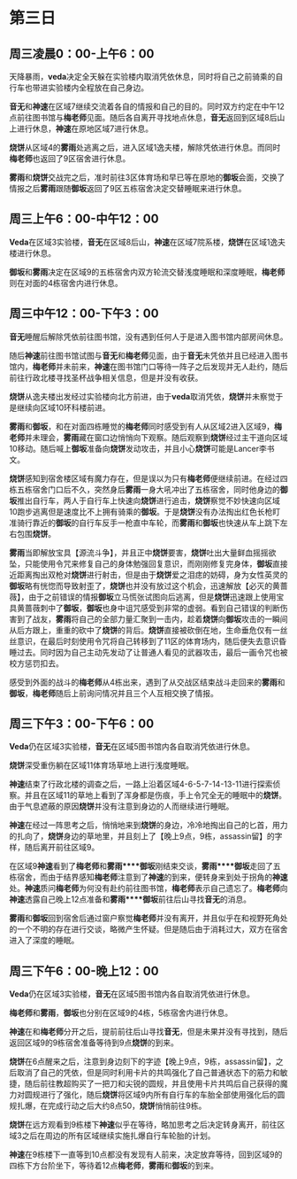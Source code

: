 # 第三日
## 周三凌晨0：00-上午6：00
天降暴雨，**veda**决定全天躲在实验楼内取消凭依休息，同时将自己之前骑乘的自行车也带进实验楼内全程放在自己身边。

**音无**和**神速**在区域7继续交流着各自的情报和自己的目的。同时双方约定在中午12点前往图书馆与**梅老师**见面。随后各自离开寻找地点休息，**音无**返回到区域8后山上进行休息，**神速**在原地区域7进行休息。

**烧饼**从区域4的**雾雨**处逃离之后，进入区域1逸夫楼，解除凭依进行休息。而同时**梅老师**也返回了9区宿舍进行休息。

**雾雨**和**烧饼**交战完之后，准时前往3区体育场和早已等在原地的**御坂**会面，交换了情报之后**雾雨**跟随**御坂**返回了9区五栋宿舍决定交替睡眠来进行休息。

## 周三上午6：00-中午12：00
**Veda**在区域3实验楼，**音无**在区域8后山，**神速**在区域7院系楼，**烧饼**在区域1逸夫楼进行休息。

**御坂**和**雾雨**决定在区域9的五栋宿舍内双方轮流交替浅度睡眠和深度睡眠，**梅老师**则在对面的4栋宿舍内进行休息。

## 周三中午12：00-下午3：00
**音无**睡醒后解除凭依前往图书馆，没有遇到任何人于是进入图书馆内部房间休息。

随后**神速**前往图书馆试图与**音无**和**梅老师**见面，由于**音无**未凭依并且已经进入图书馆内，**梅老师**并未前来，**神速**在图书馆门口等待一阵子之后发现并无人赴约，随后前往行政北楼寻找圣杯战争相关信息，但是并没有收获。

**烧饼**从逸夫楼出发经过实验楼向北方前进，由于**veda**取消凭依，**烧饼**并未察觉于是继续向区域10环科楼前进。

**雾雨**和**御坂**，和在对面四栋睡觉的**梅老师**同时感受到有人从区域2进入区域9，**梅老师**并未理会，**雾雨**藏在窗口边悄悄向下观察。随后观察到**烧饼**经过主干道向区域10移动。随后喊上**御坂**准备向**烧饼**发动攻击，并且小心**烧饼**可能是Lancer李书文。

**烧饼**感知到宿舍楼区域有魔力存在，但是误以为只有**梅老师**便继续前进。在经过四栋五栋宿舍门口后不久，突然身后**雾雨**一身大吼冲出了五栋宿舍，同时他身边的**御坂**推出自行车，两人于自行车上快速向**烧饼**进行追击，**烧饼**察觉不妙快速向区域10跑步逃离但是速度比不上拥有骑乘的**御坂**。于是**烧饼**没有办法掏出红色长枪盯准骑行靠近的**御坂**的自行车反手一枪直中车轮，而**雾雨**和**御坂**也快速从车上跳下左右包围**烧饼**。

**雾雨**当即解放宝具【源流斗争】，并且正中**烧饼**要害，**烧饼**吐出大量鲜血摇摇欲坠，只能使用令咒来修复自己的身体勉强回复意识，而刚刚修复完身体，**御坂**直接近距离掏出双枪对**烧饼**进行射击，但是由于**烧饼**爱之泪痣的妨碍，身为女性英灵的**御坂**略有恍惚而导致射歪了，**烧饼**也并没有放过这个机会，迅速解放【必灭的黄蔷薇】，由于之前错误的情报**御坂**立马慌张试图向后逃离，但是**烧饼**迅速跟上使用宝具黄蔷薇刺中了**御坂**，**御坂**也身中诅咒感受到非常的虚弱。看到自己错误的判断伤害到了战友，**雾雨**将自己的全部力量汇聚到一击内，趁着**烧饼**向**御坂**攻击的一瞬间从后方跟上，重重的砍中了**烧饼**的背后。**烧饼**直接被砍倒在地，生命垂危仅有一丝丝意识，在最后时刻使用令咒将自己转移到了11区的体育场内，随后便失去意识昏睡过去。同时因为自己主动先发动了让普通人看见的武器攻击，最后一画令咒也被校方惩罚扣去。

感受到外面的战斗的**梅老师**从4栋出来，遇到了从交战区结束战斗走回来的**雾雨**和**御坂**，**梅老师**随后上前询问情况并且三个人互相交换了情报。

## 周三下午3：00-下午6：00
**Veda**仍在区域3实验楼，**音无**在区域5图书馆内各自取消凭依进行休息。

**烧饼**深受重伤躺在区域11体育场草地上进行浅度睡眠。

**神速**结束了行政北楼的调查之后，一路上沿着区域4-6-5-7-14-13-11进行探索侦察。并且在区域11的草地上看到了浑身都是伤痕，手上令咒全无的睡眠中的**烧饼**。由于气息遮蔽的原因**烧饼**并没有注意到身边的人而继续进行睡眠。

**神速**在经过一阵思考之后，悄悄地来到**烧饼**的身边，冷冷地掏出自己的匕首，用力的扎向了，**烧饼**身边的草地里，并且刻上了【晚上9点，9栋，assassin留】的字样，随后离开前往区域9。

在区域9**神速**看到了**梅老师**和**雾雨****御坂**刚结束交谈，**雾雨****御坂**走回了五栋宿舍，而由于结界感知**梅老师**注意到了**神速**的到来，便转身来到处于拐角的**神速**处。**神速**质问**梅老师**为何没有赴约前往图书馆，**梅老师**表示自己遗忘了。**梅老师**向**神速**透露自己晚上12点准备和**雾雨****御坂**前往后山寻找**音无**的消息。

**雾雨**和**御坂**回到宿舍后通过窗户察觉**梅老师**并没有离开，并且似乎在和视野死角处的一个不明的存在进行交谈，略微产生怀疑。但是随后由于消耗过大，双方在宿舍进入了深度的睡眠。

## 周三下午6：00-晚上12：00
**Veda**仍在区域3实验楼，**音无**在区域5图书馆内各自取消凭依进行休息。

**梅老师**和**雾雨**，**御坂**也分别在区域9的4栋，5栋宿舍内进行休息。

**神速**在和**梅老师**分开之后，提前前往后山寻找**音无**，但是未果并没有寻找到，随后返回区域9的9栋宿舍准备等待到9点**烧饼**的到来。

**烧饼**在6点醒来之后，注意到身边刻下的字迹【晚上9点，9栋，assassin留】，之后取消了自己的凭依，但是同时利用卡片的共鸣强化了自己普通状态下的筋力和敏捷，随后前往教超购买了一把刀和尖锐的圆规，并且使用卡片共鸣后自己获得的魔力对圆规进行了强化，随后**烧饼**将区域9内所有自行车的车胎全部使用强化后的圆规扎爆，在完成行动之后大约8点50，**烧饼**悄悄前往9栋。

**烧饼**在远方观看到9栋楼下**神速**似乎在等待，略加思考之后决定转身离开，前往区域3之后在周边的所有区域继续实施扎爆自行车轮胎的计划。

**神速**在9栋楼下一直等到10点都没有发现有人前来，决定放弃等待，回到区域9的四栋下方台阶坐下，等待着12点**梅老师**，**雾雨**和**御坂**的到来。
